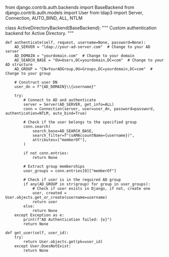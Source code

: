 from django.contrib.auth.backends import BaseBackend
from django.contrib.auth.models import User
from ldap3 import Server, Connection, AUTO_BIND, ALL, NTLM

class ActiveDirectoryBackend(BaseBackend):
    """
    Custom authentication backend for Active Directory.
    """

    def authenticate(self, request, username=None, password=None):
        AD_SERVER = "ldap://your-ad-server.com"  # Change to your AD server
        AD_DOMAIN = "yourdomain.com"  # Change to your domain
        AD_SEARCH_BASE = "OU=Users,DC=yourdomain,DC=com"  # Change to your AD structure
        AD_GROUP = "CN=YourADGroup,OU=Groups,DC=yourdomain,DC=com"  # Change to your group
        
        # Construct user DN
        user_dn = f"{AD_DOMAIN}\\{username}"
        
        try:
            # Connect to AD and authenticate
            server = Server(AD_SERVER, get_info=ALL)
            conn = Connection(server, user=user_dn, password=password, authentication=NTLM, auto_bind=True)

            # Check if the user belongs to the specified group
            conn.search(
                search_base=AD_SEARCH_BASE,
                search_filter=f"(sAMAccountName={username})",
                attributes=["memberOf"],
            )

            if not conn.entries:
                return None

            # Extract group memberships
            user_groups = conn.entries[0]["memberOf"]

            # Check if user is in the required AD group
            if any(AD_GROUP in str(group) for group in user_groups):
                # Check if user exists in Django, if not, create one
                user, created = User.objects.get_or_create(username=username)
                return user
            else:
                return None
        except Exception as e:
            print(f"AD Authentication failed: {e}")
            return None

    def get_user(self, user_id):
        try:
            return User.objects.get(pk=user_id)
        except User.DoesNotExist:
            return None